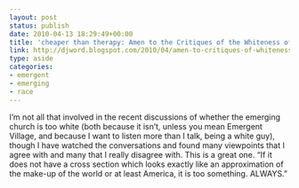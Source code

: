 ```yaml
---
layout: post
status: publish
date: 2010-04-13 18:29:49+00:00
title: 'cheaper than therapy: Amen to the Critiques of the Whiteness of the Emerging Church'
link: http://djword.blogspot.com/2010/04/amen-to-critiques-of-whiteness-of.html
type: aside
categories:
- emergent
- emerging
- race
---
```


I’m not all that involved in the recent discussions of whether the emerging church is too white (both because it isn’t, unless you mean Emergent Village, and because I want to listen more than I talk, being a white guy), though I have watched the conversations and found many viewpoints that I agree with and many that I really disagree with. This is a great one. “If it does not have a cross section which looks exactly like an approximation of the make-up of the world or at least America, it is too  something. ALWAYS.”
